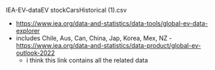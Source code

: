 IEA-EV-dataEV stockCarsHistorical (1).csv
- https://www.iea.org/data-and-statistics/data-tools/global-ev-data-explorer
- includes Chile, Aus, Can, China, Jap, Korea, Mex, NZ
-https://www.iea.org/data-and-statistics/data-product/global-ev-outlook-2022
    - i think this link contains all the related data
